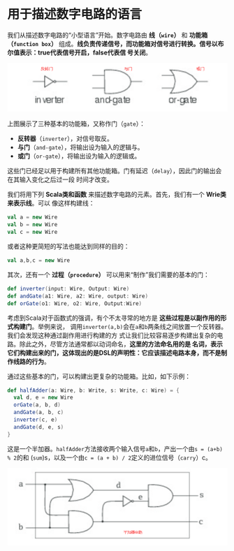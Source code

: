 用于描述数字电路的语言
================================================================================
我们从描述数字电路的“小型语言”开始。数字电路由 **线（`wire`）** 和 **功能箱（`function box`）** 
组成。**线负责传递信号，而功能箱对信号进行转换。信号以布尔值表示：true代表信号开启，false代表信
号关闭**。

![基本的门](img/1.png)

上图展示了三种基本的功能箱，又称作门（`gate`）：
+ **反转器**（`inverter`），对信号取反。
+ **与门**（`and-gate`），将输出设为输入的逻辑与。
+ **或门**（`or-gate`），将输出设为输入的逻辑或。

这些门已经足以用于构建所有其他功能箱。门有延迟（`delay`），因此门的输出会在其输入变化之后过一段
时间才改变。

我们将用下列 **Scala类和函数** 来描述数字电路的元素。首先，我们有一个 **Wrie类来表示线**。可以
像这样构建线：
```scala
val a = new Wire
val b = new Wire
val c = new Wire 
```
或者这种更简短的写法也能达到同样的目的：
```scala
val a,b,c = new Wire
```
其次，还有一个 **过程（`procedure`）** 可以用来“制作”我们需要的基本的门：
```scala
def inverter(input: Wire, Output: Wire)
def andGate(a1: Wire, a2: Wire, output: Wire)
def orGate(o1: Wire, o2: Wire, Output:Wire)
```
考虑到Scala对于函数式的强调，有个不太寻常的地方是 **这些过程是以副作用的形式构建门**。举例来说，
调用`inverter(a,b)`会在`a`和`b`两条线之间放置一个反转器。我们会发现这种通过副作用进行构建的方
式让我们比较容易逐步构建出复杂的电路。除此之外，尽管方法通常都以动词命名，**这里的方法命名用的是
名词，表示它们构建出来的门，这体现出的是DSL的声明性：它应该描述电路本身，而不是制作线路的行为**。

通过这些基本的门，可以构建出更复杂的功能箱。比如，如下示例：
```scala
def halfAdder(a: Wire, b: Write, s: Write, c: Wire) = {
  val d, e = new Wire
  orGate(a, b, d)
  andGate(a, b, c)
  inverter(c, e)
  andGate(d, e, s)
}
```
这是一个半加器。`halfAdder`方法接收两个输入信号`a`和`b`，产出一个由`s = (a+b) % 2`的和
(`sum`)s，以及一个由`c = (a + b) / 2`定义的进位信号（`carry`）c。

![半加器](img/2.png)





